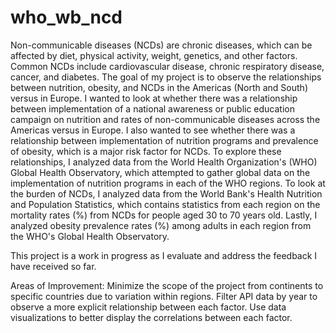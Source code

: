 # who_wb_ncd
Non-communicable diseases (NCDs) are chronic diseases, which can be affected by diet, physical activity, weight, genetics, and other factors. Common NCDs include cardiovascular disease, chronic respiratory disease, cancer, and diabetes. The goal of my project is to observe the relationships between nutrition, obesity, and NCDs in the Americas (North and South) versus in Europe. I wanted to look at whether there was a relationship between implementation of a national awareness or public education campaign on nutrition and rates of non-communicable diseases across the Americas versus in Europe. I also wanted to see whether there was a relationship between implementation of nutrition programs and prevalence of obesity, which is a major risk factor for NCDs. To explore these relationships, I analyzed data from the World Health Organization's (WHO) Global Health Observatory, which attempted to gather global data on the implementation of nutrition programs in each of the WHO regions. To look at the burden of NCDs, I analyzed data from the World Bank's Health Nutrition and Population Statistics, which contains statistics from each region on the mortality rates (%) from NCDs for people aged 30 to 70 years old. Lastly, I analyzed obesity prevalence rates (%) among adults in each region from the WHO's Global Health Observatory.     

This project is a work in progress as I evaluate and address the feedback I have received so far. 

Areas of Improvement:
Minimize the scope of the project from continents to specific countries due to variation within regions. 
Filter API data by year to observe a more explicit relationship between each factor. 
Use data visualizations to better display the correlations between each factor. 
